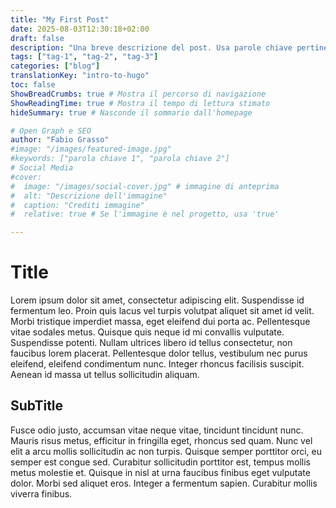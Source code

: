```yaml
---
title: "My First Post"
date: 2025-08-03T12:30:18+02:00
draft: false
description: "Una breve descrizione del post. Usa parole chiave pertinenti."
tags: ["tag-1", "tag-2", "tag-3"]
categories: ["blog"]
translationKey: "intro-to-hugo"
toc: false
ShowBreadCrumbs: true # Mostra il percorso di navigazione
ShowReadingTime: true # Mostra il tempo di lettura stimato
hideSummary: true # Nasconde il sommario dall'homepage

# Open Graph e SEO
author: "Fabio Grasso"
#image: "/images/featured-image.jpg"
#keywords: ["parola chiave 1", "parola chiave 2"]
# Social Media
#cover:
#  image: "/images/social-cover.jpg" # immagine di anteprima
#  alt: "Descrizione dell'immagine"
#  caption: "Crediti immagine"
#  relative: true # Se l'immagine è nel progetto, usa 'true'

---
```


# Title

Lorem ipsum dolor sit amet, consectetur adipiscing elit. Suspendisse id fermentum leo. Proin quis lacus vel turpis volutpat aliquet sit amet id velit. Morbi tristique imperdiet massa, eget eleifend dui porta ac. Pellentesque vitae sodales metus. Quisque quis neque id mi convallis vulputate. Suspendisse potenti. Nullam ultrices libero id tellus consectetur, non faucibus lorem placerat. Pellentesque dolor tellus, vestibulum nec purus eleifend, eleifend condimentum nunc. Integer rhoncus facilisis suscipit. Aenean id massa ut tellus sollicitudin aliquam.

## SubTitle

Fusce odio justo, accumsan vitae neque vitae, tincidunt tincidunt nunc. Mauris risus metus, efficitur in fringilla eget, rhoncus sed quam. Nunc vel elit a arcu mollis sollicitudin ac non turpis. Quisque semper porttitor orci, eu semper est congue sed. Curabitur sollicitudin porttitor est, tempus mollis metus molestie et. Quisque in nisl at urna faucibus finibus eget vulputate dolor. Morbi sed aliquet eros. Integer a fermentum sapien. Curabitur mollis viverra finibus.
